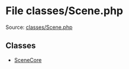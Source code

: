File classes/Scene.php
=========

Source: [classes/Scene.php](https://github.com/PrestaShop/PrestaShop/blob/1.6.0.10/classes/Scene.php)


Classes
-------

* [SceneCore](class.SceneCore.md)

